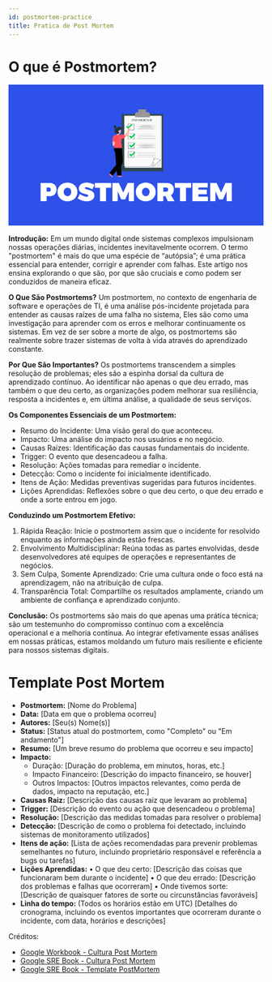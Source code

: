 ```yaml
---
id: postmortem-practice
title: Pratica de Post Mortem
---
```


# O que é Postmortem?

![Post Mortem Practice](/static/img/docs/best-practices/postmortem-practice.png)

**Introdução:**
Em um mundo digital onde sistemas complexos impulsionam nossas operações diárias, incidentes inevitavelmente ocorrem. O termo "postmortem" é mais do que uma espécie de “autópsia”; é uma prática essencial para entender, corrigir e aprender com falhas. Este artigo nos ensina explorando o que são, por que são cruciais e como podem ser conduzidos de maneira eficaz.

**O Que São Postmortems?**
Um postmortem, no contexto de engenharia de software e operações de TI, é uma análise pós-incidente projetada para entender as causas raízes de uma falha no sistema, Eles são como uma investigação para aprender com os erros e melhorar continuamente os sistemas. Em vez de ser sobre a morte de algo, os postmortems são realmente sobre trazer sistemas de volta à vida através do aprendizado constante.

**Por Que São Importantes?**
Os postmortems transcendem a simples resolução de problemas; eles são a espinha dorsal da cultura de aprendizado contínuo. Ao identificar não apenas o que deu errado, mas também o que deu certo, as organizações podem melhorar sua resiliência, resposta a incidentes e, em última análise, a qualidade de seus serviços.

**Os Componentes Essenciais de um Postmortem:**
- Resumo do Incidente: Uma visão geral do que aconteceu.
- Impacto: Uma análise do impacto nos usuários e no negócio.
- Causas Raízes: Identificação das causas fundamentais do incidente.
- Trigger: O evento que desencadeou a falha.
- Resolução: Ações tomadas para remediar o incidente.
- Detecção: Como o incidente foi inicialmente identificado.
- Itens de Ação: Medidas preventivas sugeridas para futuros incidentes.
- Lições Aprendidas: Reflexões sobre o que deu certo, o que deu errado e onde a sorte entrou em jogo.

**Conduzindo um Postmortem Efetivo:**
1. Rápida Reação: Inicie o postmortem assim que o incidente for resolvido enquanto as informações ainda estão frescas.
2. Envolvimento Multidisciplinar: Reúna todas as partes envolvidas, desde desenvolvedores até equipes de operações e representantes de negócios.
3. Sem Culpa, Somente Aprendizado: Crie uma cultura onde o foco está na aprendizagem, não na atribuição de culpa.
4. Transparência Total: Compartilhe os resultados amplamente, criando um ambiente de confiança e aprendizado conjunto.

**Conclusão:**
Os postmortems são mais do que apenas uma prática técnica; são um testemunho do compromisso contínuo com a excelência operacional e a melhoria contínua. Ao integrar efetivamente essas análises em nossas práticas, estamos moldando um futuro mais resiliente e eficiente para nossos sistemas digitais.


# Template Post Mortem

- **Postmortem:**  [Nome do Problema]
- **Data:** [Data em que o problema ocorreu]
- **Autores:** [Seu(s) Nome(s)]
- **Status:** [Status atual do postmortem, como "Completo" ou "Em andamento"]
- **Resumo:** [Um breve resumo do problema que ocorreu e seu impacto]
- **Impacto:**
    - Duração: [Duração do problema, em minutos, horas, etc.]
    - Impacto Financeiro: [Descrição do impacto financeiro, se houver]
    - Outros Impactos: [Outros impactos relevantes, como perda de dados, impacto na reputação, etc.]
- **Causas Raiz:** [Descrição das causas raiz que levaram ao problema]
- **Trigger:** [Descrição do evento ou ação que desencadeou o problema]
- **Resolução:** [Descrição das medidas tomadas para resolver o problema]
- **Detecção:** [Descrição de como o problema foi detectado, incluindo sistemas de monitoramento utilizados]
- **Itens de ação:** [Lista de ações recomendadas para prevenir problemas semelhantes no futuro, incluindo proprietário responsável e referência a bugs ou tarefas]
- **Lições Aprendidas:**
    • O que deu certo: [Descrição das coisas que funcionaram bem durante o incidente]
    • O que deu errado: [Descrição dos problemas e falhas que ocorreram]
    • Onde tivemos sorte: [Descrição de quaisquer fatores de sorte ou circunstâncias favoráveis]
- **Linha do tempo:** (Todos os horários estão em UTC) [Detalhes do cronograma, incluindo os eventos importantes que ocorreram durante o incidente, com data, horários e descrições]


Créditos:
- [Google Workbook - Cultura Post Mortem](https://sre.google/workbook/postmortem-culture/)
- [Google SRE Book - Cultura Post Mortem](https://sre.google/sre-book/postmortem-culture/)
- [Google SRE Book - Template PostMortem](https://sre.google/sre-book/example-postmortem/)